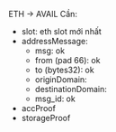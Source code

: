 ETH -> AVAIL
Cần:
- slot: eth slot mới nhất
- addressMessage:
	- msg: ok
	- from (pad 66): ok
	- to (bytes32): ok
	- originDomain:
	- destinationDomain:
	- msg_id: ok
- accProof
- storageProof